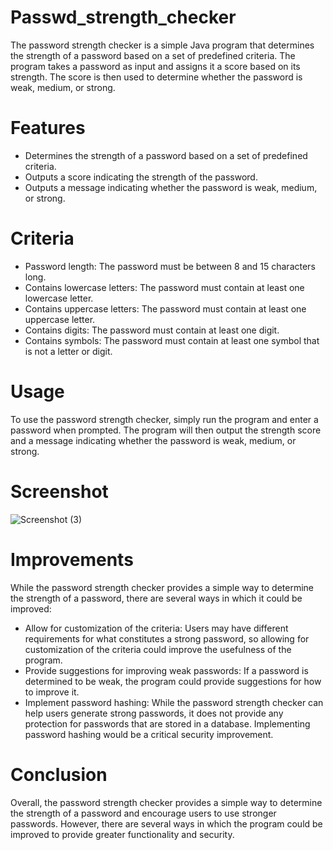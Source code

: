 # Passwd_strength_checker

The password strength checker is a simple Java program that determines the strength of a password based on a set of predefined criteria. The program takes a password as input and assigns it a score based on its strength. The score is then used to determine whether the password is weak, medium, or strong.

# Features

- Determines the strength of a password based on a set of predefined criteria.
- Outputs a score indicating the strength of the password.
- Outputs a message indicating whether the password is weak, medium, or strong.

# Criteria

- Password length: The password must be between 8 and 15 characters long.
- Contains lowercase letters: The password must contain at least one lowercase letter.
- Contains uppercase letters: The password must contain at least one uppercase letter.
- Contains digits: The password must contain at least one digit.
- Contains symbols: The password must contain at least one symbol that is not a letter or digit.

# Usage

To use the password strength checker, simply run the program and enter a password when prompted. The program will then output the strength score and a message indicating whether the password is weak, medium, or strong.


# Screenshot 

![Screenshot (3)](https://user-images.githubusercontent.com/97894151/234805173-207736cc-29db-45bf-bb3a-7f4c53746003.png)

# Improvements

While the password strength checker provides a simple way to determine the strength of a password, there are several ways in which it could be improved:

- Allow for customization of the criteria: Users may have different requirements for what constitutes a strong password, so allowing for customization of the criteria could improve the usefulness of the program.
- Provide suggestions for improving weak passwords: If a password is determined to be weak, the program could provide suggestions for how to improve it.
- Implement password hashing: While the password strength checker can help users generate strong passwords, it does not provide any protection for passwords that are stored in a database. Implementing password hashing would be a critical security improvement.

# Conclusion

Overall, the password strength checker provides a simple way to determine the strength of a password and encourage users to use stronger passwords. However, there are several ways in which the program could be improved to provide greater functionality and security.

